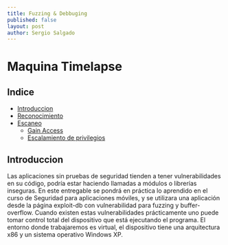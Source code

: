```yaml
---
title: Fuzzing & Debbuging
published: false
layout: post
author: Sergio Salgado
---
```

# [](#header-1)Maquina Timelapse

## [](#header-2)Indice
- <a href="#introduccion">Introduccion</a>
- <a href="#reconocimiento">Reconocimiento</a>
- <a href="#escaneo">Escaneo</a>
  - <a href="#gain_access">Gain Access</a>
  - <a href="#privilege_scalation">Escalamiento de privilegios</a>

## [](#header-2)<a id="introduccion">Introduccion</a>
Las aplicaciones sin pruebas de seguridad tienden a tener vulnerabilidades en su código, podría
estar haciendo llamadas a módulos o librerías inseguras. En este entregable se pondrá en práctica lo
aprendido en el curso de Seguridad para aplicaciones móviles, y se utilizara una aplicación desde la
página exploit-db con vulnerabilidad para fuzzing y buffer-overflow.
Cuando existen estas vulnerabilidades prácticamente uno puede tomar control total del dispositivo
que está ejecutando el programa.
El entorno donde trabajaremos es virtual, el dispositivo tiene una arquitectura x86 y un sistema
operativo Windows XP.